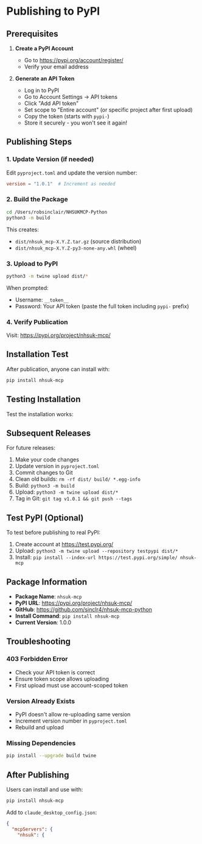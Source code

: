 # Publishing to PyPI

## Prerequisites

1. **Create a PyPI Account**
   - Go to https://pypi.org/account/register/
   - Verify your email address

2. **Generate an API Token**
   - Log in to PyPI
   - Go to Account Settings → API tokens
   - Click "Add API token"
   - Set scope to "Entire account" (or specific project after first upload)
   - Copy the token (starts with `pypi-`)
   - Store it securely - you won't see it again!

## Publishing Steps

### 1. Update Version (if needed)

Edit `pyproject.toml` and update the version number:
```toml
version = "1.0.1"  # Increment as needed
```

### 2. Build the Package

```bash
cd /Users/robsinclair/NHSUKMCP-Python
python3 -m build
```

This creates:
- `dist/nhsuk_mcp-X.Y.Z.tar.gz` (source distribution)
- `dist/nhsuk_mcp-X.Y.Z-py3-none-any.whl` (wheel)

### 3. Upload to PyPI

```bash
python3 -m twine upload dist/*
```

When prompted:
- Username: `__token__`
- Password: Your API token (paste the full token including `pypi-` prefix)

### 4. Verify Publication

Visit: https://pypi.org/project/nhsuk-mcp/

## Installation Test

After publication, anyone can install with:

```bash
pip install nhsuk-mcp
```

## Testing Installation

Test the installation works:

## Subsequent Releases

For future releases:

1. Make your code changes
2. Update version in `pyproject.toml`
3. Commit changes to Git
4. Clean old builds: `rm -rf dist/ build/ *.egg-info`
5. Build: `python3 -m build`
6. Upload: `python3 -m twine upload dist/*`
7. Tag in Git: `git tag v1.0.1 && git push --tags`

## Test PyPI (Optional)

To test before publishing to real PyPI:

1. Create account at https://test.pypi.org/
2. Upload: `python3 -m twine upload --repository testpypi dist/*`
3. Install: `pip install --index-url https://test.pypi.org/simple/ nhsuk-mcp`

## Package Information

- **Package Name**: `nhsuk-mcp`
- **PyPI URL**: https://pypi.org/project/nhsuk-mcp/
- **GitHub**: https://github.com/sinclr4/nhsuk-mcp-python
- **Install Command**: `pip install nhsuk-mcp`
- **Current Version**: 1.0.0

## Troubleshooting

### 403 Forbidden Error
- Check your API token is correct
- Ensure token scope allows uploading
- First upload must use account-scoped token

### Version Already Exists
- PyPI doesn't allow re-uploading same version
- Increment version number in `pyproject.toml`
- Rebuild and upload

### Missing Dependencies
```bash
pip install --upgrade build twine
```

## After Publishing

Users can install and use with:

```bash
pip install nhsuk-mcp
```

Add to `claude_desktop_config.json`:

```json
{
  "mcpServers": {
    "nhsuk": {
```
